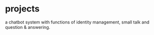 # projects
a chatbot system with functions of identity management, small talk and question & answering.
